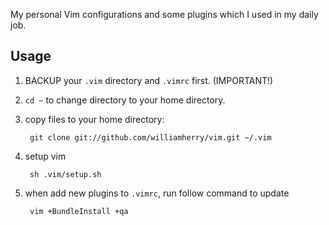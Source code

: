 My personal Vim configurations and some plugins which I used in my daily job.

## Usage

1. BACKUP your `.vim` directory and `.vimrc` first. (IMPORTANT!)

2. `cd ~` to change directory to your home directory.

3. copy files to your home directory:

        git clone git://github.com/williamherry/vim.git ~/.vim

4. setup vim

        sh .vim/setup.sh

5. when add new plugins to `.vimrc`, run follow command to update

        vim +BundleInstall +qa
